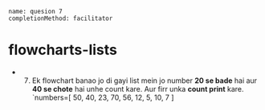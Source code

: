 ```ngMeta
name: quesion 7
completionMethod: facilitator
```
# flowcharts-lists
 
- 7) Ek flowchart banao jo di gayi list mein jo number **20 se bade** hai aur **40 se chote** hai unhe count kare. Aur firr unka **count print** kare.
`numbers=[ 50, 40, 23, 70, 56, 12, 5, 10, 7 ]
